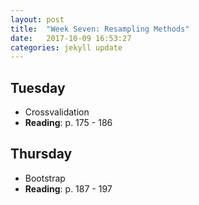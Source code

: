 ```yaml
---
layout: post
title:  "Week Seven: Resampling Methods"
date:   2017-10-09 16:53:27
categories: jekyll update
---
```


## Tuesday
- Crossvalidation
- **Reading**: p. 175 - 186

## Thursday
- Bootstrap
- **Reading**: p. 187 - 197